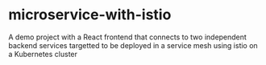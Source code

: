 # microservice-with-istio
A demo project with a React frontend that connects to two independent backend services targetted to be deployed in a service mesh using istio on a Kubernetes cluster
